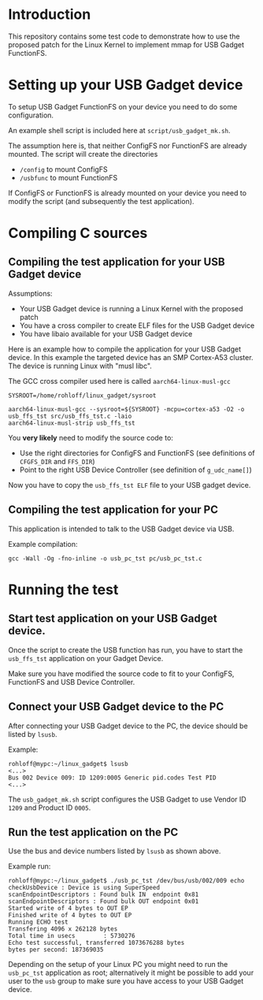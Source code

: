 # Introduction

This repository contains some test code to demonstrate how to use the
proposed patch for the Linux Kernel to implement mmap for USB Gadget
FunctionFS.

# Setting up your USB Gadget device

To setup USB Gadget FunctionFS on your device you need to do some
configuration.

An example shell script is included here at `script/usb_gadget_mk.sh`.

The assumption here is, that neither ConfigFS nor FunctionFS are already
mounted.  The script will create the directories
- `/config` to mount ConfigFS
- `/usbfunc` to mount FunctionFS

If ConfigFS or FunctionFS is already mounted on your device you need to
modify the script (and subsequently the test application).

# Compiling C sources

## Compiling the test application for your USB Gadget device

Assumptions:
- Your USB Gadget device is running a Linux Kernel with the proposed patch
- You have a cross compiler to create ELF files for the USB Gadget device
- You have libaio available for your USB Gadget device

Here is an example how to compile the application for your USB Gadget
device.  In this example the targeted device has an SMP Cortex-A53 cluster. 
The device is running Linux with "musl libc".

The GCC cross compiler used here is called `aarch64-linux-musl-gcc`

    SYSROOT=/home/rohloff/linux_gadget/sysroot

    aarch64-linux-musl-gcc --sysroot=${SYSROOT} -mcpu=cortex-a53 -O2 -o usb_ffs_tst src/usb_ffs_tst.c -laio
    aarch64-linux-musl-strip usb_ffs_tst

You **very likely** need to modify the source code to:
- Use the right directories for ConfigFS and FunctionFS 
  (see definitions of `CFGFS_DIR` and `FFS_DIR`)
- Point to the right USB Device Controller (see definition of `g_udc_name[]`)

Now you have to copy the `usb_ffs_tst ELF` file to your USB gadget device.

## Compiling the test application for your PC

This application is intended to talk to the USB Gadget device via USB. 

Example compilation:

    gcc -Wall -Og -fno-inline -o usb_pc_tst pc/usb_pc_tst.c

# Running the test

## Start test application on your USB Gadget device.

Once the script to create the USB function has run, you have to start the
`usb_ffs_tst` application on your Gadget Device.

Make sure you have modified the source code to fit to your ConfigFS,
FunctionFS and USB Device Controller.

## Connect your USB Gadget device to the PC

After connecting your USB Gadget device to the PC, the device should be
listed by `lsusb`.

Example:

    rohloff@mypc:~/linux_gadget$ lsusb
    <...>
    Bus 002 Device 009: ID 1209:0005 Generic pid.codes Test PID
    <...>

The `usb_gadget_mk.sh` script configures the USB Gadget to use Vendor ID `1209` and Product ID `0005`.

## Run the test application on the PC

Use the bus and device numbers listed by `lsusb` as shown above.

Example run:

    rohloff@mypc:~/linux_gadget$ ./usb_pc_tst /dev/bus/usb/002/009 echo
    checkUsbDevice : Device is using SuperSpeed
    scanEndpointDescriptors : Found bulk IN  endpoint 0x81
    scanEndpointDescriptors : Found bulk OUT endpoint 0x01
    Started write of 4 bytes to OUT EP
    Finished write of 4 bytes to OUT EP
    Running ECHO test
    Transfering 4096 x 262128 bytes
    Total time in usecs        : 5730276
    Echo test successful, transferred 1073676288 bytes
    bytes per second: 187369035

Depending on the setup of your Linux PC you might need to run the
`usb_pc_tst` application as root; alternatively it might be possible to add
your user to the `usb` group to make sure you have access to your USB Gadget
device.
